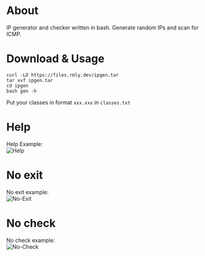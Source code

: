 # About
IP generator and checker written in bash. Generate random IPs and scan for ICMP.
    
# Download & Usage
    curl -LO https://files.rmly.dev/ipgen.tar   
    tar xvf ipgen.tar
    cd ipgen
    bash gen -h
   Put your classes in format `xxx.xxx` in `classes.txt`
   
# Help
Help Example:   
![Help](https://media.rmly.dev/lon7m.png)

# No exit
No exit example:   
![No-Exit](https://media.rmly.dev/chu0l.png)

# No check
No check example:   
![No-Check](https://media.rmly.dev/zczly.png)
